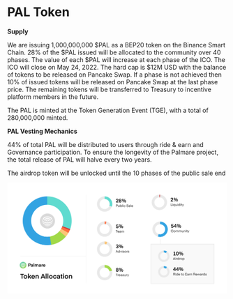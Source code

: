 # PAL Token

**Supply**

We are issuing 1,000,000,000 $PAL as a BEP20 token on the Binance Smart Chain. 28% of the $PAL issued will be allocated to the community over 40 phases. The value of each $PAL will increase at each phase of the ICO. The ICO will close on May 24, 2022. The hard cap is $12M USD with the balance of tokens to be released on Pancake Swap. If a phase is not achieved then 10% of issued tokens will be released on Pancake Swap at the last phase price. The remaining tokens will be transferred to Treasury to incentive platform members in the future.

The PAL is minted at the Token Generation Event (TGE), with a total of 280,000,000 minted.&#x20;



**PAL Vesting Mechanics**

44% of total PAL will be distributed to users through ride & earn and Governance participation. To ensure the longevity of the Palmare project, the total release of PAL will halve every two years.

The airdrop token will be unlocked until the 10 phases of the public sale end

![](<../.gitbook/assets/Frame 2 (4).png>)
